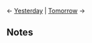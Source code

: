<- [Yesterday](<% tp.date.yesterday("["Daily Notes"]/YYYY/MMMM/dddd, DD-MM-Y ")%>) | [Tomorrow](<% tp.date.tomorrow("Daily Notes/YYYY/MMMM/dddd, DD-MM-Y ")%>) ->

## Notes


